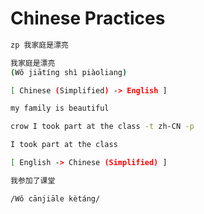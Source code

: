 # Chinese Practices
```sh
zp 我家庭是漂亮
```

```sh
我家庭是漂亮
(Wǒ jiātíng shì piàoliang)

[ Chinese (Simplified) -> English ]

my family is beautiful
```

```sh
crow I took part at the class -t zh-CN -p
```
```sh
I took part at the class

[ English -> Chinese (Simplified) ]

我参加了课堂

/Wǒ cānjiāle kètáng/
```

